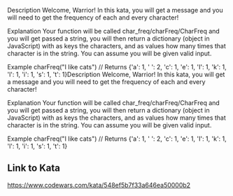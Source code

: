Description
Welcome, Warrior! In this kata, you will get a message and you will need to get the frequency of each and every character!

Explanation
Your function will be called char_freq/charFreq/CharFreq and you will get passed a string, you will then return a dictionary (object in JavaScript) with as keys the characters, and as values how many times that character is in the string. You can assume you will be given valid input.

Example
charFreq("I like cats") // Returns {'a': 1, ' ': 2, 'c': 1, 'e': 1, 'I': 1, 'k': 1, 'l': 1, 'i': 1, 's': 1, 't': 1}Description
Welcome, Warrior! In this kata, you will get a message and you will need to get the frequency of each and every character!

Explanation
Your function will be called char_freq/charFreq/CharFreq and you will get passed a string, you will then return a dictionary (object in JavaScript) with as keys the characters, and as values how many times that character is in the string. You can assume you will be given valid input.

Example
charFreq("I like cats") // Returns {'a': 1, ' ': 2, 'c': 1, 'e': 1, 'I': 1, 'k': 1, 'l': 1, 'i': 1, 's': 1, 't': 1}

## Link to Kata
https://www.codewars.com/kata/548ef5b7f33a646ea50000b2